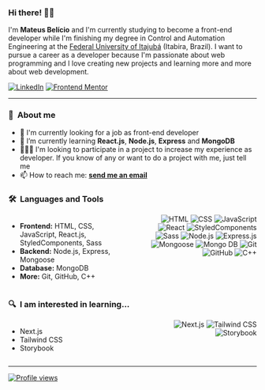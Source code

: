 <!-- <img align="right" height="400em" src="./assets/card-image.svg"/> -->

### Hi there! 👋🏻

I'm **Mateus Belício** and I'm currently studying to become a front-end developer while I'm finishing my degree in Control and Automation Engineering at the [Federal University of Itajubá](https://unifei.edu.br/) (Itabira, Brazil). I want to pursue a career as a developer because I'm passionate about web programming and I love creating new projects and learning more and more about web development.

[![LinkedIn](https://img.shields.io/badge/-Linkedin-282C2E?style=flat&logo=linkedin)](https://linkedin.com/in/mateusbelicio)
[![Frontend Mentor](https://img.shields.io/badge/-FrontendMentor-282C2E?style=flat&logo=frontendmentor)](https://www.frontendmentor.io/profile/mateusbelicio)

---
### 📖 &nbsp;About me

- 🔭 I'm currently looking for a job as front-end developer
- 🌱 I’m currently learning **React.js**, **Node.js**, **Express** and **MongoDB**
- 👨🏻‍💻 I'm looking to participate in a project to increase my experience as developer. If you know of any or want to do a project with me, just tell me
- 📫 How to reach me:
  **[send me an email](mailto:mateusbelicio.dev@gmail.com)** 

### 🛠️ &nbsp;Languages and Tools

<div align='left' style="display: flex; gap: 2rem; justify-content: space-between;">

- **Frontend:** HTML, CSS, JavaScript, React.js, StyledComponents, Sass
- **Backend:** Node.js, Express, Mongoose
- **Database:** MongoDB
- **More:** Git, GitHub, C++

<div align='right' style="width: 225px; display: inline-block; flex-shrink: 0;">
  <img src="https://img.shields.io/badge/-HTML-282C2E?style=flat&logo=HTML5" alt="HTML">
  <img src="https://img.shields.io/badge/-CSS-282C2E?style=flat&logo=CSS3&logoColor=1572B6" alt="CSS">
  <img src="https://img.shields.io/badge/-JavaScript-282C2E?style=flat&logo=javascript" alt="JavaScript">
  <img src="https://img.shields.io/badge/-React-282C2E?style=flat&logo=react" alt="React">
  <img src="https://img.shields.io/badge/-StyledComponents-282C2E?style=flat&logo=styled-components" alt="StyledComponents ">
  <img src="https://img.shields.io/badge/-Sass-282C2E?style=flat&logo=Sass&logoColor=CC6699" alt="Sass">
  <img src="https://img.shields.io/badge/-Node.js-282C2E?style=flat&logo=nodedotjs" alt="Node.js">
  <img src="https://img.shields.io/badge/-Express.js-282C2E?style=flat&logo=express" alt="Express.js">
  <img src="https://img.shields.io/badge/-Mongoose-282C2E?style=flat&logo=mongoose" alt="Mongoose">
  <img src="https://img.shields.io/badge/-Mongo%20DB-282C2E?style=flat&logo=mongodb" alt="Mongo DB">
  <img src="https://img.shields.io/badge/-Git-282C2E?style=flat&logo=git" alt="Git">
  <img src="https://img.shields.io/badge/-GitHub-282C2E?style=flat&logo=github" alt="GitHub">
  <img src="https://img.shields.io/badge/-C++-282C2E?style=flat&logo=cplusplus" alt="C++">
</div>
</div>


<!-- 
![HTML](https://img.shields.io/badge/-HTML-282C2E?style=flat&logo=HTML5)&nbsp;
![JavaScript](https://img.shields.io/badge/-JavaScript-282C2E?style=flat&logo=javascript)&nbsp;
![CSS](https://img.shields.io/badge/-CSS-282C2E?style=flat&logo=CSS3&logoColor=1572B6)&nbsp;
![React](https://img.shields.io/badge/-React-282C2E?style=flat&logo=react)&nbsp;
![Styled Components](https://img.shields.io/badge/-StyledComponents-282C2E?style=flat&logo=styled-components)&nbsp;
![Sass](https://img.shields.io/badge/-Sass-282C2E?style=flat&logo=Sass&logoColor=CC6699)&nbsp;
![Git](https://img.shields.io/badge/-Git-282C2E?style=flat&logo=git)&nbsp;
![GitHub](https://img.shields.io/badge/-GitHub-282C2E?style=flat&logo=github)&nbsp; 
-->

### 🔍 &nbsp;I am interested in learning...

<div align='left' style="display: flex; gap: 2rem; justify-content: space-between;">

  - Next.js
  - Tailwind CSS 
  - Storybook

  <div align='right' style="width: 225px; display: inline-block; flex-shrink: 0;">
    <img src="https://img.shields.io/badge/-Next.js-282C2E?style=flat&logo=nextdotjs" alt="Next.js">
    <img src="https://img.shields.io/badge/-Tailwind%20CSS-282C2E?style=flat&logo=tailwindcss" alt="Tailwind CSS">
    <img src="https://img.shields.io/badge/-Storybook-282C2E?style=flat&logo=storybook" alt="Storybook">
  </div>
</div>

---

[![Profile views](https://komarev.com/ghpvc/?username=mateusbelicio&color=blue)](https://komarev.com/ghpvc/?username=mateusbelicio&color=blue)




<!-- ### ⚙️ &nbsp;GitHub Analytics

<img align="left" height="150rem" src="https://github-readme-stats.vercel.app/api/top-langs/?username=mateusbelicio&layout=compact&theme=transparent&hide_border=true" alt="Mateus Belicio's stats"/>
<img align="center" height="150rem" src="https://github-readme-stats.vercel.app/api?username=mateusbelicio&show_icons=true&theme=transparent&hide_border=true" alt="Mateus Belicio's most languages"/> -->


<!-- ![Node.js](https://img.shields.io/badge/-Node.js-282C2E?style=flat&logo=nodedotjs)&nbsp;
![Mongo DB](https://img.shields.io/badge/-Mongo%20DB-282C2E?style=flat&logo=mongodb)&nbsp;
![Express.js](https://img.shields.io/badge/-Express.js-282C2E?style=flat&logo=express)&nbsp; -->



<!--
- 🔭 I’m currently working on/at ...
- 🌱 I’m currently learning ...
- 👯 I’m looking to collaborate on ...
- 🤔 I’m looking for help with ...
- 💬 Ask me about ...
- 📫 How to reach me: ...
- 😄 Pronouns: ...
- ⚡ Fun fact: ...
- 🔥 Sênior Web Developer ...
- ▶️ I (not) regularly post videos on [youtube.com/username](https://youtube.com/username)
- 💬 Ask me about **JavaScript, HTML, CSS, SQL, Node.JS
- 👨🏻‍💻 More at [mateusbelicio.dev](https://mateusbelicio.dev)
-->
